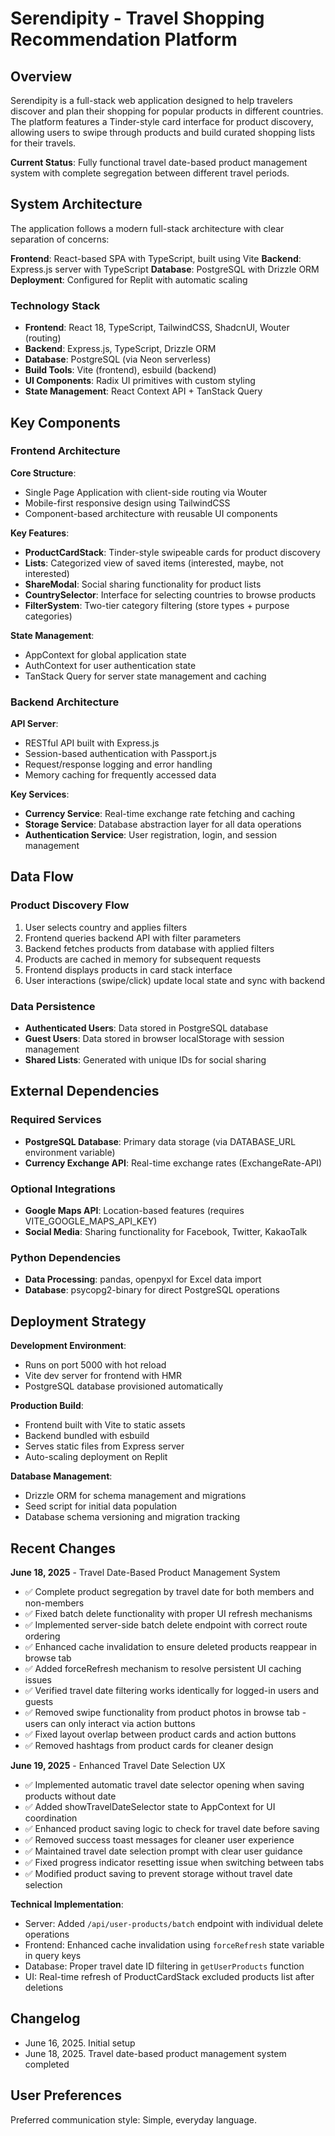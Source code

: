 # Serendipity - Travel Shopping Recommendation Platform

## Overview

Serendipity is a full-stack web application designed to help travelers discover and plan their shopping for popular products in different countries. The platform features a Tinder-style card interface for product discovery, allowing users to swipe through products and build curated shopping lists for their travels.

**Current Status**: Fully functional travel date-based product management system with complete segregation between different travel periods.

## System Architecture

The application follows a modern full-stack architecture with clear separation of concerns:

**Frontend**: React-based SPA with TypeScript, built using Vite
**Backend**: Express.js server with TypeScript
**Database**: PostgreSQL with Drizzle ORM
**Deployment**: Configured for Replit with automatic scaling

### Technology Stack

- **Frontend**: React 18, TypeScript, TailwindCSS, ShadcnUI, Wouter (routing)
- **Backend**: Express.js, TypeScript, Drizzle ORM
- **Database**: PostgreSQL (via Neon serverless)
- **Build Tools**: Vite (frontend), esbuild (backend)
- **UI Components**: Radix UI primitives with custom styling
- **State Management**: React Context API + TanStack Query

## Key Components

### Frontend Architecture

**Core Structure**:
- Single Page Application with client-side routing via Wouter
- Mobile-first responsive design using TailwindCSS
- Component-based architecture with reusable UI components

**Key Features**:
- **ProductCardStack**: Tinder-style swipeable cards for product discovery
- **Lists**: Categorized view of saved items (interested, maybe, not interested)
- **ShareModal**: Social sharing functionality for product lists
- **CountrySelector**: Interface for selecting countries to browse products
- **FilterSystem**: Two-tier category filtering (store types + purpose categories)

**State Management**:
- AppContext for global application state
- AuthContext for user authentication state
- TanStack Query for server state management and caching

### Backend Architecture

**API Server**:
- RESTful API built with Express.js
- Session-based authentication with Passport.js
- Request/response logging and error handling
- Memory caching for frequently accessed data

**Key Services**:
- **Currency Service**: Real-time exchange rate fetching and caching
- **Storage Service**: Database abstraction layer for all data operations
- **Authentication Service**: User registration, login, and session management

## Data Flow

### Product Discovery Flow
1. User selects country and applies filters
2. Frontend queries backend API with filter parameters
3. Backend fetches products from database with applied filters
4. Products are cached in memory for subsequent requests
5. Frontend displays products in card stack interface
6. User interactions (swipe/click) update local state and sync with backend

### Data Persistence
- **Authenticated Users**: Data stored in PostgreSQL database
- **Guest Users**: Data stored in browser localStorage with session management
- **Shared Lists**: Generated with unique IDs for social sharing

## External Dependencies

### Required Services
- **PostgreSQL Database**: Primary data storage (via DATABASE_URL environment variable)
- **Currency Exchange API**: Real-time exchange rates (ExchangeRate-API)

### Optional Integrations
- **Google Maps API**: Location-based features (requires VITE_GOOGLE_MAPS_API_KEY)
- **Social Media**: Sharing functionality for Facebook, Twitter, KakaoTalk

### Python Dependencies
- **Data Processing**: pandas, openpyxl for Excel data import
- **Database**: psycopg2-binary for direct PostgreSQL operations

## Deployment Strategy

**Development Environment**:
- Runs on port 5000 with hot reload
- Vite dev server for frontend with HMR
- PostgreSQL database provisioned automatically

**Production Build**:
- Frontend built with Vite to static assets
- Backend bundled with esbuild
- Serves static files from Express server
- Auto-scaling deployment on Replit

**Database Management**:
- Drizzle ORM for schema management and migrations
- Seed script for initial data population
- Database schema versioning and migration tracking

## Recent Changes

**June 18, 2025** - Travel Date-Based Product Management System
- ✅ Complete product segregation by travel date for both members and non-members
- ✅ Fixed batch delete functionality with proper UI refresh mechanisms  
- ✅ Implemented server-side batch delete endpoint with correct route ordering
- ✅ Enhanced cache invalidation to ensure deleted products reappear in browse tab
- ✅ Added forceRefresh mechanism to resolve persistent UI caching issues
- ✅ Verified travel date filtering works identically for logged-in users and guests
- ✅ Removed swipe functionality from product photos in browse tab - users can only interact via action buttons
- ✅ Fixed layout overlap between product cards and action buttons
- ✅ Removed hashtags from product cards for cleaner design

**June 19, 2025** - Enhanced Travel Date Selection UX
- ✅ Implemented automatic travel date selector opening when saving products without date
- ✅ Added showTravelDateSelector state to AppContext for UI coordination
- ✅ Enhanced product saving logic to check for travel date before saving
- ✅ Removed success toast messages for cleaner user experience
- ✅ Maintained travel date selection prompt with clear user guidance
- ✅ Fixed progress indicator resetting issue when switching between tabs
- ✅ Modified product saving to prevent storage without travel date selection

**Technical Implementation**:
- Server: Added `/api/user-products/batch` endpoint with individual delete operations
- Frontend: Enhanced cache invalidation using `forceRefresh` state variable in query keys
- Database: Proper travel date ID filtering in `getUserProducts` function
- UI: Real-time refresh of ProductCardStack excluded products list after deletions

## Changelog

- June 16, 2025. Initial setup
- June 18, 2025. Travel date-based product management system completed

## User Preferences

Preferred communication style: Simple, everyday language.